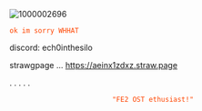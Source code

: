 ![1000002696](https://github.com/user-attachments/assets/2ad40d46-5ccd-43ad-861e-196a8d4f61dc)








<code style="color : Orangered">ok im sorry WHHAT</code>
</p>



discord: ech0inthesilo

strawgpage ... https://aeinx1zdxz.straw.page

.
.
.
.
.


<p align="center">
    <code style="color : Orangered">"FE2 OST ethusiast!"</code>
</p>
